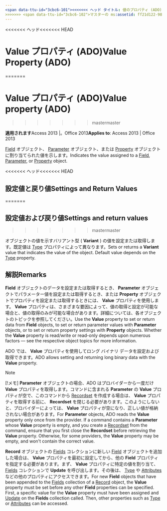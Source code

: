 ```yaml
---
<span data-ttu-id="3cbc6-101"><<<<<<< ヘッド タイトル: 値のプロパティ (ADO) TOCTitle: 値のプロパティ (ADO) === タイトル: Value プロパティ (ADO) TOCTitle: Value プロパティ (ADO)</span><span class="sxs-lookup"><span data-stu-id="3cbc6-101"><<<<<<< HEAD title: Value Property (ADO) TOCTitle: Value Property (ADO) ======= title: Value property (ADO) TOCTitle: Value property (ADO)</span></span>
>>>>>>> <span data-ttu-id="3cbc6-102">マスターの ms:assetid: ff21d122-98e3-2b48-d92f-e696b8079fc5 ms:mtpsurl: https://msdn.microsoft.com/library/JJ250310(v=office.15) ms:contentKeyID: 48548958 ms.date: 2015/09/18 mtps_version: v=office.15</span><span class="sxs-lookup"><span data-stu-id="3cbc6-102">master ms:assetid: ff21d122-98e3-2b48-d92f-e696b8079fc5 ms:mtpsurl: https://msdn.microsoft.com/library/JJ250310(v=office.15) ms:contentKeyID: 48548958 ms.date: 09/18/2015 mtps_version: v=office.15</span></span>
---
```


<span data-ttu-id="3cbc6-103"><<<<<<< ヘッド</span><span class="sxs-lookup"><span data-stu-id="3cbc6-103"><<<<<<< HEAD</span></span>
# <a name="value-property-ado"></a><span data-ttu-id="3cbc6-104">Value プロパティ (ADO)</span><span class="sxs-lookup"><span data-stu-id="3cbc6-104">Value Property (ADO)</span></span>
=======
# <a name="value-property-ado"></a><span data-ttu-id="3cbc6-105">Value プロパティ (ADO)</span><span class="sxs-lookup"><span data-stu-id="3cbc6-105">Value property (ADO)</span></span>
>>>>>>> <span data-ttu-id="3cbc6-106">master</span><span class="sxs-lookup"><span data-stu-id="3cbc6-106">master</span></span>


<span data-ttu-id="3cbc6-107">**適用されます**Access 2013 |。Office 2013</span><span class="sxs-lookup"><span data-stu-id="3cbc6-107">**Applies to**: Access 2013 | Office 2013</span></span>

<span data-ttu-id="3cbc6-108">[Field](field-object-ado.md) オブジェクト、 [Parameter](parameter-object-ado.md) オブジェクト、または [Property](property-object-ado.md) オブジェクトに割り当てられた値を示します。</span><span class="sxs-lookup"><span data-stu-id="3cbc6-108">Indicates the value assigned to a [Field](field-object-ado.md), [Parameter](parameter-object-ado.md), or [Property](property-object-ado.md) object.</span></span>

<span data-ttu-id="3cbc6-109"><<<<<<< ヘッド</span><span class="sxs-lookup"><span data-stu-id="3cbc6-109"><<<<<<< HEAD</span></span>
## <a name="settings-and-return-values"></a><span data-ttu-id="3cbc6-110">設定値と戻り値</span><span class="sxs-lookup"><span data-stu-id="3cbc6-110">Settings and Return Values</span></span>
=======
## <a name="settings-and-return-values"></a><span data-ttu-id="3cbc6-111">設定値および戻り値</span><span class="sxs-lookup"><span data-stu-id="3cbc6-111">Settings and return values</span></span>
>>>>>>> <span data-ttu-id="3cbc6-112">master</span><span class="sxs-lookup"><span data-stu-id="3cbc6-112">master</span></span>

<span data-ttu-id="3cbc6-p101">オブジェクトの値を示すバリアント型 ( **Variant** ) の値を設定または取得します。既定値は [Type](type-property-ado.md) プロパティによって異なります。</span><span class="sxs-lookup"><span data-stu-id="3cbc6-p101">Sets or returns a **Variant** value that indicates the value of the object. Default value depends on the [Type](type-property-ado.md) property.</span></span>

## <a name="remarks"></a><span data-ttu-id="3cbc6-115">解説</span><span class="sxs-lookup"><span data-stu-id="3cbc6-115">Remarks</span></span>

<span data-ttu-id="3cbc6-p102">**Field** オブジェクトのデータを設定または取得するとき、 **Parameter** オブジェクトでパラメーター値を設定または取得するとき、または **Property** オブジェクトでプロパティを設定または取得するときには、 **Value** プロパティを使用します。 **Value** プロパティは、さまざまな要因によって、値の取得と設定が可能な場合と、値の取得のみが可能な場合があります。詳細については、各オブジェクトのトピックを参照してください。</span><span class="sxs-lookup"><span data-stu-id="3cbc6-p102">Use the **Value** property to set or return data from **Field** objects, to set or return parameter values with **Parameter** objects, or to set or return property settings with **Property** objects. Whether the **Value** property is read/write or read-only depends upon numerous factors — see the respective object topics for more information.</span></span>

<span data-ttu-id="3cbc6-118">ADO では、 **Value** プロパティを使用してロング バイナリ データを設定および取得できます。</span><span class="sxs-lookup"><span data-stu-id="3cbc6-118">ADO allows setting and returning long binary data with the **Value** property.</span></span>


> [!NOTE]
> <P><span data-ttu-id="3cbc6-p103">[!メモ] <STRONG>Parameter</STRONG> オブジェクトの場合、ADO はプロバイダーから一度だけ <STRONG>Value</STRONG> プロパティを取得します。コマンドに含まれる <STRONG>Parameter</STRONG> の <STRONG>Value</STRONG> プロパティが空で、このコマンドから <A href="recordset-object-ado.md">Recordset</A> を作成する場合は、 <STRONG>Value</STRONG> プロパティを取得する前に、 <STRONG>Recordset</STRONG> を閉じる必要があります。このようにしないと、プロバイダーによっては、 <STRONG>Value</STRONG> プロパティが空になり、正しい値が格納されない場合があります。</span><span class="sxs-lookup"><span data-stu-id="3cbc6-p103">For <STRONG>Parameter</STRONG> objects, ADO reads the <STRONG>Value</STRONG> property only once from the provider. If a command contains a <STRONG>Parameter</STRONG> whose <STRONG>Value</STRONG> property is empty, and you create a <A href="recordset-object-ado.md">Recordset</A> from the command, ensure that you first close the <STRONG>Recordset</STRONG> before retrieving the <STRONG>Value</STRONG> property. Otherwise, for some providers, the <STRONG>Value</STRONG> property may be empty, and won't contain the correct value.</span></span></P>



<span data-ttu-id="3cbc6-p104">**Record** オブジェクトの [Fields](fields-collection-ado.md) コレクションに新しい [Field](record-object-ado.md) オブジェクトを追加した場合は、 **Value** プロパティを最初に設定してから、他の **Field** プロパティを指定する必要があります。まず、 **Value** プロパティに特定の値を割り当て、 [Fields](update-method-ado.md) コレクションで **Update** を呼び出します。その後は、 [Type](type-property-ado.md) や [Attributes](attributes-property-ado.md) などの他のプロパティにアクセスできます。</span><span class="sxs-lookup"><span data-stu-id="3cbc6-p104">For new **Field** objects that have been appended to the [Fields](fields-collection-ado.md) collection of a [Record](record-object-ado.md) object, the **Value** property must be set before any other **Field** properties can be specified. First, a specific value for the **Value** property must have been assigned and [Update](update-method-ado.md) on the **Fields** collection called. Then, other properties such as [Type](type-property-ado.md) or [Attributes](attributes-property-ado.md) can be accessed.</span></span>

